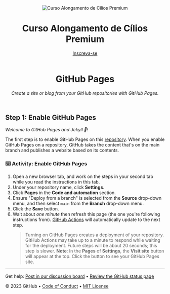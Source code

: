 <header>
<!DOCTYPE html>
<html lang="pt-BR">
<head>
  <meta charset="UTF-8">
  <meta name="viewport" content="width=device-width, initial-scale=1.0">
  <title>Curso Alongamento de Cílios Premium</title>
  <script src="https://cdn.tailwindcss.com"></script>
  <style>
    :root {
      --rose: #f8d7da;
      --lilas: #c8a2c8;
    }
  </style>
</head>
<body class="bg-white text-gray-800 font-sans">

  <!-- Header -->
  <header class="bg-[#f8d7da] text-white p-6 shadow-md">
    <div class="max-w-6xl mx-auto flex justify-between items-center">
      <img src="URL_DO_LOGO" alt="Curso Alongamento de Cílios Premium" class="w-32 h-32 object-contain">
      <h1 class="text-2xl font-bold text-[#c8a2c8]">Curso Alongamento de Cílios Premium</h1>
      <a href="#inscricao" class="bg-white text-[#c8a2c8] px-4 py-2 rounded-full font-medium hover:bg-[#f3e6f3]">Inscreva-se</a>
    </div>
  </header>

  <!-- Restante do código segue igual -->
</body>
</html>

<!--
  <<< Author notes: Course header >>>
  Include a 1280×640 image, course title in sentence case, and a concise description in emphasis.
  In your repository settings: enable template repository, add your 1280×640 social image, auto delete head branches.
  Add your open source license, GitHub uses MIT license.
-->

# GitHub Pages

_Create a site or blog from your GitHub repositories with GitHub Pages._

</header>

<!--
  <<< Author notes: Step 1 >>>
  Choose 3-5 steps for your course.
  The first step is always the hardest, so pick something easy!
  Link to docs.github.com for further explanations.
  Encourage users to open new tabs for steps!
-->

## Step 1: Enable GitHub Pages

_Welcome to GitHub Pages and Jekyll :tada:!_

The first step is to enable GitHub Pages on this [repository](https://docs.github.com/en/get-started/quickstart/github-glossary#repository). When you enable GitHub Pages on a repository, GitHub takes the content that's on the main branch and publishes a website based on its contents.

### :keyboard: Activity: Enable GitHub Pages

1. Open a new browser tab, and work on the steps in your second tab while you read the instructions in this tab.
1. Under your repository name, click **Settings**.
1. Click **Pages** in the **Code and automation** section.
1. Ensure "Deploy from a branch" is selected from the **Source** drop-down menu, and then select `main` from the **Branch** drop-down menu.
1. Click the **Save** button.
1. Wait about _one minute_ then refresh this page (the one you're following instructions from). [GitHub Actions](https://docs.github.com/en/actions) will automatically update to the next step.
   > Turning on GitHub Pages creates a deployment of your repository. GitHub Actions may take up to a minute to respond while waiting for the deployment. Future steps will be about 20 seconds; this step is slower.
   > **Note**: In the **Pages** of **Settings**, the **Visit site** button will appear at the top. Click the button to see your GitHub Pages site.

<footer>

<!--
  <<< Author notes: Footer >>>
  Add a link to get support, GitHub status page, code of conduct, license link.
-->

---

Get help: [Post in our discussion board](https://github.com/orgs/skills/discussions/categories/github-pages) &bull; [Review the GitHub status page](https://www.githubstatus.com/)

&copy; 2023 GitHub &bull; [Code of Conduct](https://www.contributor-covenant.org/version/2/1/code_of_conduct/code_of_conduct.md) &bull; [MIT License](https://gh.io/mit)

</footer>
